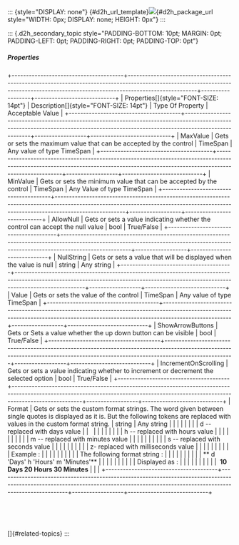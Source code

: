 ::: {style="DISPLAY: none"}
[](ms-xhelp:///?Id=d2h_url_template){#d2h_url_template}![](!package_url!){#d2h_package_url style="WIDTH: 0px; DISPLAY: none; HEIGHT: 0px"}
:::

::: {.d2h_secondary_topic style="PADDING-BOTTOM: 10pt; MARGIN: 0pt; PADDING-LEFT: 0pt; PADDING-RIGHT: 0pt; PADDING-TOP: 0pt"}
##### Properties

+---------------------------------------+------------------------------------------------------------------------------------------------------------------------------------------------------------------------------------+------------------+----------------------------+
| Properties[]{style="FONT-SIZE: 14pt"} | Description[]{style="FONT-SIZE: 14pt"}                                                                                                                                             | Type Of Property | Acceptable Value           |
+---------------------------------------+------------------------------------------------------------------------------------------------------------------------------------------------------------------------------------+------------------+----------------------------+
| MaxValue                              | Gets or sets the maximum value that can be accepted by the control                                                                                                                 | TimeSpan         | Any value of type TimeSpan |
+---------------------------------------+------------------------------------------------------------------------------------------------------------------------------------------------------------------------------------+------------------+----------------------------+
| MinValue                              | Gets or sets the minimum value that can be accepted by the control                                                                                                                 | TimeSpan         | Any Value of type TimeSpan |
+---------------------------------------+------------------------------------------------------------------------------------------------------------------------------------------------------------------------------------+------------------+----------------------------+
| AllowNull                             | Gets or sets a value indicating whether the control can accept the null value                                                                                                      | bool             | True/False                 |
+---------------------------------------+------------------------------------------------------------------------------------------------------------------------------------------------------------------------------------+------------------+----------------------------+
| NullString                            | Gets or sets a value that will be displayed when the value is null                                                                                                                 | string           | Any string                 |
+---------------------------------------+------------------------------------------------------------------------------------------------------------------------------------------------------------------------------------+------------------+----------------------------+
| Value                                 | Gets or sets the value of the control                                                                                                                                              | TimeSpan         | Any value of type TimeSpan |
+---------------------------------------+------------------------------------------------------------------------------------------------------------------------------------------------------------------------------------+------------------+----------------------------+
| ShowArrowButtons                      | Gets or Sets a value whether the up down button can be visible                                                                                                                     | bool             | True/False                 |
+---------------------------------------+------------------------------------------------------------------------------------------------------------------------------------------------------------------------------------+------------------+----------------------------+
| IncrementOnScrolling                  | Gets or sets a value indicating whether to increment or decrement the selected option                                                                                              | bool             | True/False                 |
+---------------------------------------+------------------------------------------------------------------------------------------------------------------------------------------------------------------------------------+------------------+----------------------------+
| Format                                | Gets or sets the custom format strings. The word given between single quotes is displayed as it is. But the following tokens are replaced with values in the custom format string. | string           | Any string                 |
|                                       |                                                                                                                                                                                    |                  |                            |
|                                       | d -- replaced with days value                                                                                                                                                      |                  |                            |
|                                       |                                                                                                                                                                                    |                  |                            |
|                                       | h -- replaced with hours value                                                                                                                                                     |                  |                            |
|                                       |                                                                                                                                                                                    |                  |                            |
|                                       | m -- replaced with minutes value                                                                                                                                                   |                  |                            |
|                                       |                                                                                                                                                                                    |                  |                            |
|                                       | s -- replaced with seconds value                                                                                                                                                   |                  |                            |
|                                       |                                                                                                                                                                                    |                  |                            |
|                                       | z- replaced with milliseconds value                                                                                                                                                |                  |                            |
|                                       |                                                                                                                                                                                    |                  |                            |
|                                       | Example :                                                                                                                                                                          |                  |                            |
|                                       |                                                                                                                                                                                    |                  |                            |
|                                       | The following format string :                                                                                                                                                      |                  |                            |
|                                       |                                                                                                                                                                                    |                  |                            |
|                                       | ** d 'Days' h 'Hours' m 'Minutes'**                                                                                                                                                |                  |                            |
|                                       |                                                                                                                                                                                    |                  |                            |
|                                       | Displayed as :                                                                                                                                                                     |                  |                            |
|                                       |                                                                                                                                                                                    |                  |                            |
|                                       |  **10 Days 20 Hours 30 Minutes**                                                                                                                                                   |                  |                            |
+---------------------------------------+------------------------------------------------------------------------------------------------------------------------------------------------------------------------------------+------------------+----------------------------+

 

 

[]{#related-topics}
:::
